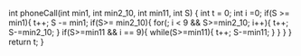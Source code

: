int phoneCall(int min1, int min2_10, int min11, int S) {
    int t = 0;
    int i =0;
    if(S >= min1){
        t++;
        S -= min1;
        if(S>= min2_10){
            for(; i < 9 && S>=min2_10; i++){
                t++;
                S-=min2_10;
            }
            if(S>=min11 && i == 9){
                while(S>=min11){
                    t++;
                    S-=min11;
                }
            }
        }
    }
    return t;
}
